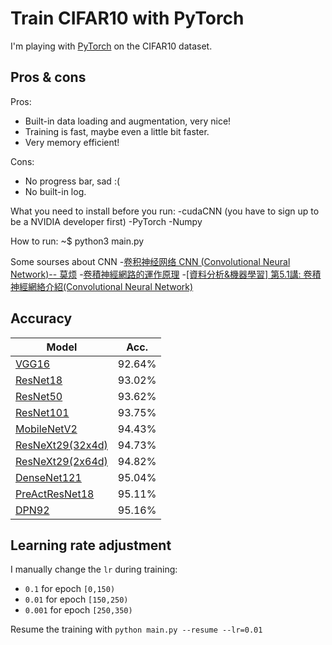 # Train CIFAR10 with PyTorch

I'm playing with [PyTorch](http://pytorch.org/) on the CIFAR10 dataset.

## Pros & cons
Pros:
- Built-in data loading and augmentation, very nice!
- Training is fast, maybe even a little bit faster.
- Very memory efficient!

Cons:
- No progress bar, sad :(
- No built-in log.

What you need to install before you run:
-cudaCNN (you have to sign up to be a NVIDIA developer first)
-PyTorch
-Numpy

How to run:
~$ python3 main.py

Some sourses about CNN
-[卷积神经网络 CNN (Convolutional Neural Network)-- 莫烦](https://morvanzhou.github.io/tutorials/machine-learning/ML-intro/2-2-CNN/)
-[卷積神經網路的運作原理](https://brohrer.mcknote.com/zh-Hant/how_machine_learning_works/how_convolutional_neural_networks_work.html)
-[[資料分析&機器學習] 第5.1講: 卷積神經網絡介紹(Convolutional Neural Network)](https://medium.com/@yehjames/%E8%B3%87%E6%96%99%E5%88%86%E6%9E%90-%E6%A9%9F%E5%99%A8%E5%AD%B8%E7%BF%92-%E7%AC%AC5-1%E8%AC%9B-%E5%8D%B7%E7%A9%8D%E7%A5%9E%E7%B6%93%E7%B6%B2%E7%B5%A1%E4%BB%8B%E7%B4%B9-convolutional-neural-network-4f8249d65d4f)

## Accuracy
| Model             | Acc.        |
| ----------------- | ----------- |
| [VGG16](https://arxiv.org/abs/1409.1556)              | 92.64%      |
| [ResNet18](https://arxiv.org/abs/1512.03385)          | 93.02%      |
| [ResNet50](https://arxiv.org/abs/1512.03385)          | 93.62%      |
| [ResNet101](https://arxiv.org/abs/1512.03385)         | 93.75%      |
| [MobileNetV2](https://arxiv.org/abs/1801.04381)       | 94.43%      |
| [ResNeXt29(32x4d)](https://arxiv.org/abs/1611.05431)  | 94.73%      |
| [ResNeXt29(2x64d)](https://arxiv.org/abs/1611.05431)  | 94.82%      |
| [DenseNet121](https://arxiv.org/abs/1608.06993)       | 95.04%      |
| [PreActResNet18](https://arxiv.org/abs/1603.05027)    | 95.11%      |
| [DPN92](https://arxiv.org/abs/1707.01629)             | 95.16%      |

## Learning rate adjustment
I manually change the `lr` during training:
- `0.1` for epoch `[0,150)`
- `0.01` for epoch `[150,250)`
- `0.001` for epoch `[250,350)`

Resume the training with `python main.py --resume --lr=0.01`
